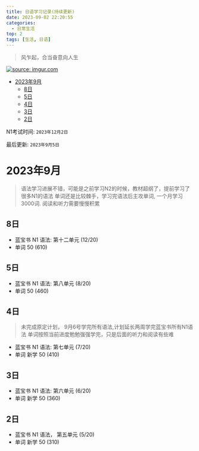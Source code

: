 ```yaml
---
title: 日语学习记录(持续更新)
date: 2023-09-02 22:20:55
categories:
  - 日常生活
top: 2
tags: [生活, 日语]
---
```


>风乍起，合当奋意向人生

<a href="https://imgur.com/tANbyQ2"><img src="https://i.imgur.com/tANbyQ2.gif" title="source: imgur.com" /></a>

<!-- TOC -->
* [2023年9月](#2023年9月-)
  * [8日](#8日)
  * [5日](#5日)
  * [4日](#4日)
  * [3日](#3日)
  * [2日](#2日)
<!-- TOC -->

N1考试时间: `2023年12月2日` 

最后更新: `2023年9月5日`

# 2023年9月  
> 语法学习进展不错，可能是之前学习N2的时候，教材超纲了，提前学习了很多N1的语法
> 单词还是比较棘手，学习完语法后主攻单词, 一个月学习3000词.
> 阅读和听力需要慢慢积累
## 8日
+ 蓝宝书 N1 语法: 第十二单元 (12/20)
+ 单词 50 (610)

## 5日

+ 蓝宝书 N1 语法: 第八单元 (8/20)
+ 单词 50 (460)

## 4日
> 未完成原定计划， 9月6号学完所有语法,计划延长两周学完蓝宝书所有N1语法
> 单词按照当前进度勉勉强强学完，只是后面的听力和阅读有些难
- 蓝宝书 N1 语法:  第七单元 (7/20)
- 单词 新学 50 (410) 
## 3日
- 蓝宝书 N1 语法: 第六单元 (6/20)
- 单词 新学 50 (360)
## 2日
- 蓝宝书 N1 语法， 第五单元 (5/20)
- 单词 新学 50 (310)